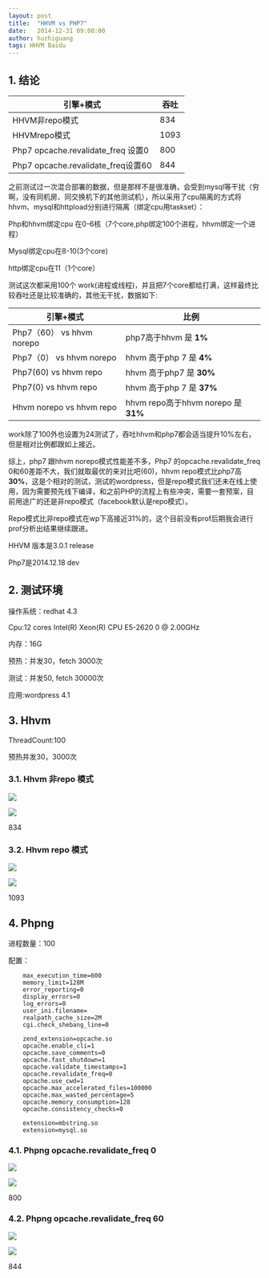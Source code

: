 ```yaml
---
layout: post
title:  "HHVM vs PHP7"
date:   2014-12-31 09:00:00
author: huzhiguang
tags: HHVM Baidu
---
```


## 1.	结论

<table>
<thead>
<tr>
  <th>引擎+模式	</th>
  <th>吞吐</th>
</tr>
</thead>
<tbody>
<tr>
  <td>HHVM非repo模式</td>
  <td>834</td>
</tr>
<tr>
  <td>HHVMrepo模式</td>
  <td>1093</td>
</tr>
<tr>
  <td>Php7 opcache.revalidate_freq 设置0</td>
  <td>800</td>
</tr>
<tr>
  <td>Php7 opcache.revalidate_freq设置60</td>
  <td>844</td>
</tr>
</tbody>
</table>

之前测试过一次混合部署的数据，但是那样不是很准确，会受到mysql等干扰（穷啊，没有同机房、同交换机下的其他测试机），所以采用了cpu隔离的方式将hhvm、mysql和httpload分别进行隔离（绑定cpu用taskset）：

Php和hhvm绑定cpu 在0-6核（7个core,php绑定100个进程，hhvm绑定一个进程）

Mysql绑定cpu在8-10(3个core)

http绑定cpu在11（1个core）

测试这次都采用100个 work(进程或线程)，并且把7个core都给打满，这样最终比较吞吐还是比较准确的，其他无干扰，数据如下:

<table>
<thead>
<tr>
  <th>引擎+模式	</th>
  <th>比例</th>
</tr>
</thead>
<tbody>
<tr>
  <td>Php7（60） vs hhvm norepo </td>
  <td>php7高于hhvm 是 <b>1%</b></td>
</tr>
<tr>
  <td>Php7（0） vs hhvm norepo </td>
  <td>hhvm 高于php 7 是 <b>4%</b></td>
</tr>
<tr>
  <td>Php7(60) vs hhvm repo</td>
  <td>hhvm 高于php7 是 <b>30%</b></td>
</tr>
<tr>
  <td>Php7(0) vs hhvm repo</td>
  <td>hhvm 高于php 7 是 <b>37%</b></td>
</tr>
<tr>
  <td>Hhvm norepo vs hhvm repo </td>
  <td>hhvm repo高于hhvm norepo 是 <b>31%</b></td>
</tr>
</tbody>
</table>
work除了100外也设置为24测试了，吞吐hhvm和php7都会适当提升10%左右，但是相对比例都跟如上接近。

综上，php7 跟hhvm norepo模式性能差不多，Php7 的opcache.revalidate_freq 0和60差距不大，我们就取最优的来对比吧(60)，hhvm repo模式比php7高**30%**，这是个相对的测试，测试的wordpress，但是repo模式我们还未在线上使用，因为需要预先线下编译，和之前PHP的流程上有些冲突，需要一套预案，目前用途广的还是非repo模式（facebook默认是repo模式）。

Repo模式比非repo模式在wp下高接近31%的，这个目前没有prof后期我会进行prof分析出结果继续跟进。

HHVM 版本是3.0.1 release

Php7是2014.12.18 dev


## 2.	测试环境

操作系统：redhat 4.3

Cpu:12 cores  Intel(R) Xeon(R) CPU E5-2620 0 @ 2.00GHz
    
内存：16G

预热：并发30，fetch 3000次

测试：并发50, fetch 30000次

应用:wordpress 4.1

## 3.	Hhvm 

ThreadCount:100

预热并发30，3000次

### 3.1.	Hhvm 非repo 模式

![](/img/phpng_vs_hhvm/hhvm1.jpg)

![](/img/phpng_vs_hhvm/hhvm2.jpg)

834

### 3.2.	Hhvm repo 模式

![](/img/phpng_vs_hhvm/hhvm3.jpg)

![](/img/phpng_vs_hhvm/hhvm4.jpg)

1093

## 4.	Phpng

进程数量：100

配置：

		max_execution_time=600
		memory_limit=128M
		error_reporting=0
		display_errors=0
		log_errors=0
		user_ini.filename=
		realpath_cache_size=2M
		cgi.check_shebang_line=0
		
		zend_extension=opcache.so
		opcache.enable_cli=1
		opcache.save_comments=0
		opcache.fast_shutdown=1
		opcache.validate_timestamps=1
		opcache.revalidate_freq=0
		opcache.use_cwd=1
		opcache.max_accelerated_files=100000
		opcache.max_wasted_percentage=5
		opcache.memory_consumption=128
		opcache.consistency_checks=0
		
		extension=mbstring.so
		extension=mysql.so

### 4.1.	Phpng opcache.revalidate_freq 0

![](/img/phpng_vs_hhvm/php1.jpg)

![](/img/phpng_vs_hhvm/php2.jpg)

800

### 4.2.	Phpng opcache.revalidate_freq 60

![](/img/phpng_vs_hhvm/php3.jpg)

![](/img/phpng_vs_hhvm/php4.jpg)

844
